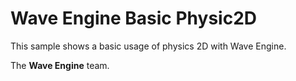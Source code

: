 # Wave Engine Basic Physic2D

This sample shows a basic usage of physics 2D with Wave Engine.

The **Wave Engine** team.